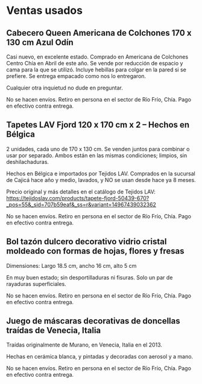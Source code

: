 # Ventas usados

## Cabecero Queen Americana de Colchones 170 x 130 cm Azul Odín

  Casi nuevo, en excelente estado. Comprado en Americana de Colchones Centro Chía en Abril de este año. Se vende por reducción de espacio y cama para la que se utilizó. Incluye hebillas para colgar en la pared si se prefiere. Se entrega empacado como nos lo entregaron. 

  Cualquier otra inquietud no dude en preguntar.

  No se hacen envíos. Retiro en persona en el sector de Río Frío, Chía. Pago en efectivo contra entrega.


## Tapetes LAV Fjord 120 x 170 cm x 2  – Hechos en Bélgica

2 unidades, cada uno de 170 x 130 cm. Se venden juntos para combinar o usar por separado. Ambos están en las mismas condiciones; limpios, sin deshilachaduras.

Hechos en Bélgica e importados por Tejidos LAV. Comprados en la sucursal de Cajicá hace año y medio, lavados, y NO se usan desde hace ya 8 meses.

Precio original y más detalles en el catálogo de Tejidos LAV:
https://tejidoslav.com/products/tapete-fjord-50439-670?_pos=55&_sid=707b59eaf&_ss=r&variant=14967439032362

No se hacen envíos. Retiro en persona en el sector de Río Frío, Chía. Pago en efectivo contra entrega.


## Bol tazón dulcero decorativo vidrio cristal moldeado con formas de hojas, flores y fresas

Dimensiones: Largo 18.5 cm, ancho 16 cm, alto 5 cm

En muy buen estado; sin desportilladuras ni fisuras. Solo un par de rayaduras superficiales.

No se hacen envíos. Retiro en persona en el sector de Río Frío, Chía. Pago en efectivo contra entrega.

## Juego de máscaras decorativas de doncellas traídas de Venecia, Italia

Traídas originalmente de Murano, en Venecia, Italia en el 2013.

Hechas en cerámica blanca, y pintadas y decoradas con aerosol y a mano. 

No se hacen envíos. Retiro en persona en el sector de Río Frío, Chía. Pago en efectivo contra entrega.
